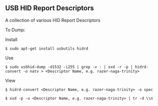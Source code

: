 USB HID Report Descriptors
---

A collection of various HID Report Descriptors 

To Dump:

Install
```
$ sudo apt-get install usbutils hidrd
```

Use

```
$ sudo usbhid-dump -d1532 -i255 | grep -v : | xxd -r -p | hidrd-convert -o natv > <Descriptor Name, e.g. razer-naga-trinity>
```

View

```
$ hidrd-convert <Descriptor Name, e.g. razer-naga-trinity> -o spec
```

```
$ xxd -p -u <Descriptor Name, e.g. razer-naga-trinity> | tr -d \\n
```